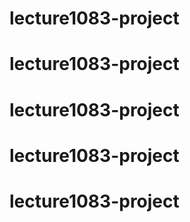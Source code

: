 # lecture1083-project
# lecture1083-project
# lecture1083-project
# lecture1083-project
# lecture1083-project
